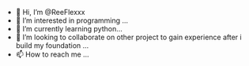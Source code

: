 - 👋 Hi, I’m @ReeFlexxx
- 👀 I’m interested in programming ...
- 🌱 I’m currently learning python...
- 💞️ I’m looking to collaborate on other project to gain experience after i build my foundation ...
- 📫 How to reach me ...

<!---
ReeFlexxx/ReeFlexxx is a ✨ special ✨ repository because its `README.md` (this file) appears on your GitHub profile.
You can click the Preview link to take a look at your changes.
--->

